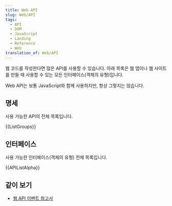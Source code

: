 ```yaml
---
title: Web API
slug: Web/API
tags:
  - API
  - DOM
  - JavaScript
  - Landing
  - Reference
  - Web
translation_of: Web/API
---
```

웹 코드를 작성한다면 많은 API를 사용할 수 있습니다. 아래 목록은 웹 앱이나 웹 사이트를 만들 때 사용할 수 있는 모든 인터페이스(객체의 유형)입니다.

Web API는 보통 JavaScript와 함께 사용하지만, 항상 그렇지는 않습니다.

## 명세

사용 가능한 API의 전체 목록입니다.

{{ListGroups}}

## 인터페이스

사용 가능한 인터페이스(객체의 유형) 전체 목록입니다.

{{APIListAlpha}}

## 같이 보기

- [웹 API 이벤트 참고서](/ko/docs/Web/Reference/Events)
